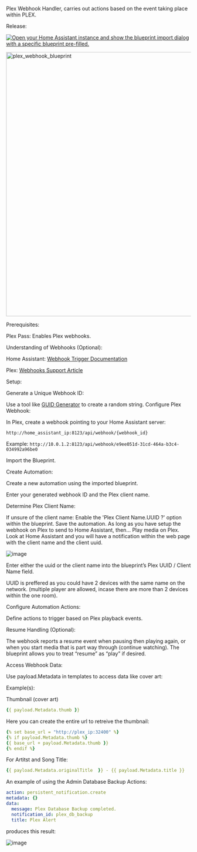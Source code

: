 Plex Webhook Handler, carries out actions based on the event taking place within PLEX.


Release:

[![Open your Home Assistant instance and show the blueprint import dialog with a specific blueprint pre-filled.](https://my.home-assistant.io/badges/blueprint_import.svg)](https://my.home-assistant.io/redirect/blueprint_import/?blueprint_url=https://github.com/thenextbutton/home_assistant/blob/main/blueprints/plex_webhook_handler/plex_webhook_release.yaml)



<img width="718" alt="plex_webhook_blueprint" src="https://github.com/user-attachments/assets/c44efbb4-f314-4546-a774-2407f8f1689a" />



Prerequisites:

Plex Pass: Enables Plex webhooks.

Understanding of Webhooks (Optional):

Home Assistant: [Webhook Trigger Documentation](https://www.home-assistant.io/docs/automation/trigger/#webhook-trigger)

Plex: [Webhooks Support Article](https://support.plex.tv/articles/115002267687-webhooks/)

Setup:

Generate a Unique Webhook ID:

Use a tool like [GUID Generator](https://guidgenerator.com/) to create a random string.
Configure Plex Webhook:

In Plex, create a webhook pointing to your Home Assistant server:

`http://home_assistant_ip:8123/api/webhook/{webhook_id}`

Example: `http://10.0.1.2:8123/api/webhook/e9ee051d-31cd-464a-b3c4-034992a96be0`

Import the Blueprint.

Create Automation:

Create a new automation using the imported blueprint.

Enter your generated webhook ID and the Plex client name.

Determine Plex Client Name:

If unsure of the client name:
Enable the 'Plex Client Name.UUID ?' option within the blueprint.
Save the automation.
As long as you have setup the webhook on Plex to send to Home Assistant, then...
Play media on Plex.
Look at Home Assistant and you will have a notification within the web page with the client name and the client uuid.

![image](https://github.com/user-attachments/assets/540c68c0-4be0-499b-b5e6-b6120d744fd9)


Enter either the uuid or the client name into the blueprint’s Plex UUID / Client Name field.

UUID is preffered as you could have 2 devices with the same name on the network.
(multiple player are allowed, incase there are more than 2 devices within the one room).

Configure Automation Actions:

Define actions to trigger based on Plex playback events.


Resume Handling (Optional):

The webhook reports a resume event when pausing then playing again, or when you start media that is part way through (continue watching).
The blueprint allows you to treat “resume” as “play” if desired.


Access Webhook Data:

Use payload.Metadata in templates to access data like cover art:

Example(s): 

Thumbnail (cover art)
```yaml
{{ payload.Metadata.thumb }}
```

Here you can create the entire url to retreive the thumbnail:
```yaml
{% set base_url = "http://plex_ip:32400" %}
{% if payload.Metadata.thumb %}
{{ base_url + payload.Metadata.thumb }}
{% endif %}
```

For Artitst and Song Title:
```yaml
{{ payload.Metadata.originalTitle  }} - {{ payload.Metadata.title }}
```

An example of using the Admin Database Backup Actions:

```yaml
action: persistent_notification.create
metadata: {}
data:
  message: Plex Database Backup completed.  
  notification_id: plex_db_backup  
  title: Plex Alert  
```


produces this result:

![image](https://github.com/user-attachments/assets/0629608b-b024-47c1-be27-5d5a72096e8d)

